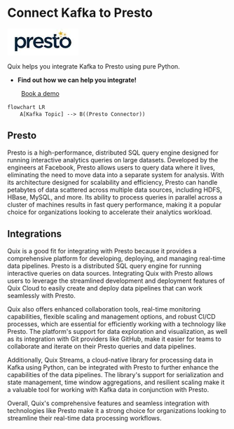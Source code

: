 # Connect Kafka to Presto

![](./images/logo_1.jpg)

Quix helps you integrate Kafka to Presto using pure Python.

<div class="grid cards blog-grid-card" markdown>

- __Find out how we can help you integrate!__

    <a class="md-button md-button--primary" href="https://share.hsforms.com/1iW0TmZzKQMChk0lxd_tGiw4yjw2?__hstc=175542013.2303933fbd746c0ac86d9ccbe9bc9100.1728383268831.1729603416735.1729620918855.31&__hssc=175542013.1.1729620918855&__hsfp=2132701734" target="_blank" style="margin:.5rem;">Book a demo</a>

</div>

```mermaid
flowchart LR
    A[Kafka Topic] --> B((Presto Connector))
```

## Presto

Presto is a high-performance, distributed SQL query engine designed for running interactive analytics queries on large datasets. Developed by the engineers at Facebook, Presto allows users to query data where it lives, eliminating the need to move data into a separate system for analysis. With its architecture designed for scalability and efficiency, Presto can handle petabytes of data scattered across multiple data sources, including HDFS, HBase, MySQL, and more. Its ability to process queries in parallel across a cluster of machines results in fast query performance, making it a popular choice for organizations looking to accelerate their analytics workload.

## Integrations

Quix is a good fit for integrating with Presto because it provides a comprehensive platform for developing, deploying, and managing real-time data pipelines. Presto is a distributed SQL query engine for running interactive queries on data sources. Integrating Quix with Presto allows users to leverage the streamlined development and deployment features of Quix Cloud to easily create and deploy data pipelines that can work seamlessly with Presto.

Quix also offers enhanced collaboration tools, real-time monitoring capabilities, flexible scaling and management options, and robust CI/CD processes, which are essential for efficiently working with a technology like Presto. The platform's support for data exploration and visualization, as well as its integration with Git providers like GitHub, make it easier for teams to collaborate and iterate on their Presto queries and data pipelines.

Additionally, Quix Streams, a cloud-native library for processing data in Kafka using Python, can be integrated with Presto to further enhance the capabilities of the data pipelines. The library's support for serialization and state management, time window aggregations, and resilient scaling make it a valuable tool for working with Kafka data in conjunction with Presto.

Overall, Quix's comprehensive features and seamless integration with technologies like Presto make it a strong choice for organizations looking to streamline their real-time data processing workflows.

